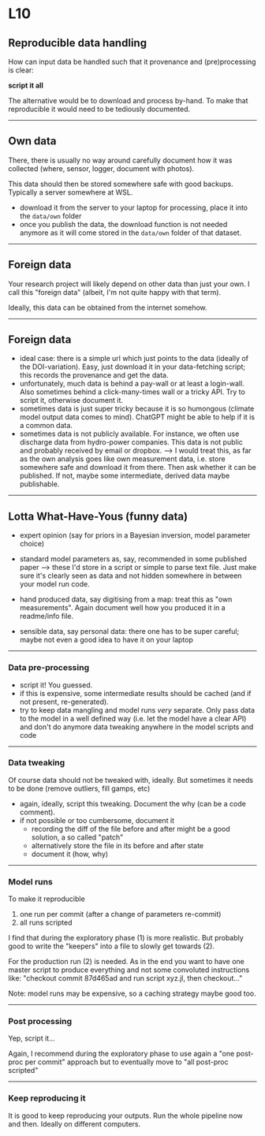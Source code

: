 # L10
## Reproducible data handling

How can input data be handled such that it provenance and (pre)processing is clear:

**script it all**

<div class="fragment" data-fragment-index="1">

The alternative would be to download and process by-hand.  To make that reproducible it would need to be tediously documented.

</div>

---

## Own data

There, there is usually no way around carefully document how it was collected (where, sensor, logger, document with photos).

This data should then be stored somewhere safe with good backups.  Typically a server somewhere at WSL.

- download it from the server to your laptop for processing, place it into the `data/own` folder
- once you publish the data, the download function is not needed anymore as it will come stored in the `data/own` folder of that dataset.

---

## Foreign data

Your research project will likely depend on other data than just your own.  I call this "foreign data" (albeit, I'm not quite happy with that term).

Ideally, this data can be obtained from the internet somehow.

---

## Foreign data
- ideal case: there is a simple url which just points to the data (ideally of the DOI-variation).  Easy, just download it in your data-fetching script; this records the provenance and get the data.
- unfortunately, much data is behind a pay-wall or at least a login-wall.  Also sometimes behind a click-many-times wall or a tricky API.  Try to script it, otherwise document it.
- sometimes data is just super tricky because it is so humongous (climate model output data comes to mind).  ChatGPT might be able to help if it is a common data.
- sometimes data is not publicly available.  For instance, we often use discharge data from hydro-power companies.  This data is not public and probably received by email or dropbox.
  --> I would treat this, as far as the own analysis goes like own measurement data, i.e. store somewhere safe and download it from there.  Then ask whether it can be published.  If not, maybe some intermediate, derived data maybe publishable.

---

## Lotta What-Have-Yous (funny data)

- expert opinion (say for priors in a Bayesian inversion, model parameter choice)
- standard model parameters as, say, recommended in some published paper
--> these I'd store in a script or simple to parse text file.  Just make sure it's clearly seen as data and not hidden somewhere in between your model run code.

- hand produced data, say digitising from a map: treat this as "own measurements".  Again document well how you produced it in a readme/info file.

- sensible data, say personal data: there one has to be super careful; maybe not even a good idea to have it on your laptop

---

### Data pre-processing

- script it! You guessed.
- if this is expensive, some intermediate results should be cached (and if not present, re-generated).
- try to keep data mangling and model runs *very* separate.  Only pass data to the model in a well defined way (i.e. let the model have a clear API) and don't do anymore data tweaking anywhere in the model scripts and code


---

### Data tweaking

Of course data should not be tweaked with, ideally.  But sometimes it needs to be done (remove outliers, fill gamps, etc)

- again, ideally, script this tweaking.  Document the why (can be a code comment).
- if not possible or too cumbersome, document it
  - recording the diff of the file before and after might be a good solution, a so called "patch"
  - alternatively store the file in its before and after state
  - document it (how, why)


---

### Model runs

To make it reproducible

1. one run per commit (after a change of parameters re-commit)
2. all runs scripted

I find that during the exploratory phase (1) is more realistic.  But probably good to write the "keepers" into a file to slowly get towards (2).

For the production run (2) is needed.  As in the end you want to have one master script to produce everything and not some convoluted instructions like: "checkout commit 87d465ad and run script xyz.jl, then checkout..."

Note: model runs may be expensive, so a caching strategy maybe good too.

---

### Post processing

Yep, script it...

Again, I recommend during the exploratory phase to use again a "one post-proc per commit" approach but to eventually move to "all post-proc scripted"

---

### Keep reproducing it

It is good to keep reproducing your outputs.  Run the whole pipeline now and then.  Ideally on different computers.
